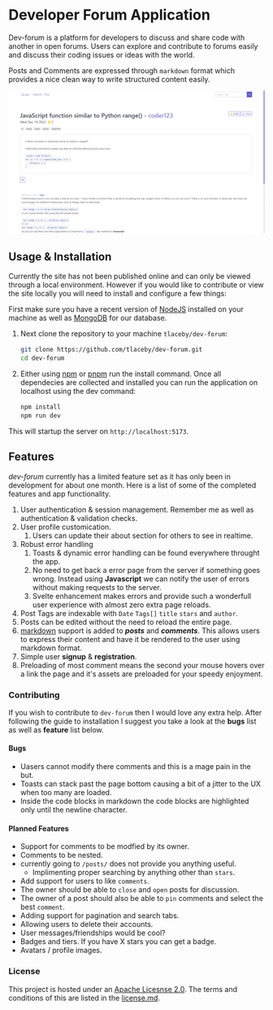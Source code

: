# Developer Forum Application

<!-- [![.github/workflows/ci.yaml](https://github.com/pages-themes/minimal/actions/workflows/ci.yaml/badge.svg)](https://github.com/pages-themes/minimal/actions/workflows/ci.yaml) [![Gem Version](https://badge.fury.io/rb/jekyll-theme-minimal.svg)](https://badge.fury.io/rb/jekyll-theme-minimal) -->

Dev-forum is a platform for developers to discuss and share code with another in open forums. Users can explore and contribute to forums easily and discuss their coding issues or ideas with the world.

Posts and Comments are expressed through `markdown` format which provides a nice clean way to write structured content easily.

![Screenshot of App Page](./screenshot.png)

## Usage & Installation

Currently the site has not been published online and can only be viewed through a local environment. However if you would like to contribute or view the site locally you will need to install and configure a few things:

First make sure you have a recent version of [NodeJS](https://nodejs.org/en/) installed on your machine as well as [MongoDB](https://www.mongodb.com/docs/manual/installation/) for our database.

1. Next clone the repository to your machine `tlaceby/dev-forum`:

   ```bash
   git clone https://github.com/tlaceby/dev-forum.git
   cd dev-forum
   ```

2. Either using [npm](https://nodejs.org/en/) or [pnpm](https://pnpm.io/) run the install command. Once all dependecies are collected and installed you can run the application on localhost using the dev command:

   ```bash
   npm install
   npm run dev
   ```

This will startup the server on `http://localhost:5173`.

## Features

_dev-forum_ currently has a limited feature set as it has only been in development for about one month. Here is a list of some of the completed features and app functionality.

1. User authentication & session management. Remember me as well as authentication & validation checks.
2. User profile customication.
   1. Users can update their about section for others to see in realtime.
3. Robust error handling
   1. Toasts & dynamic error handling can be found everywhere throught the app.
   2. No need to get back a error page from the server if something goes wrong. Instead using **Javascript** we can notify the user of errors without making requests to the server.
   3. Svelte enhancement makes errors and provide such a wonderfull user experience with almost zero extra page reloads.
4. Post Tags are indexable with `Date` `Tags[]` `title` `stars` and `author`.
5. Posts can be edited without the need to reload the entire page.
6. [markdown](https://www.markdownguide.org/) support is added to **_posts_** and **_comments_**. This allows users to express their content and have it be rendered to the user using markdown format.
7. Simple user **signup** & **registration**.
8. Preloading of most comment means the second your mouse hovers over a link the page and it's assets are preloaded for your speedy enjoyment.

### Contributing

If you wish to contribute to `dev-forum` then I would love any extra help. After following the guide to installation I suggest you take a look at the **bugs** list as well as **feature** list below.

#### Bugs

- Uasers cannot modify there comments and this is a mage pain in the but.
- Toasts can stack past the page bottom causing a bit of a jitter to the UX when too many are loaded.
- Inside the code blocks in markdown the code blocks are highlighted only until the newline character.

#### Planned Features

- Support for comments to be modfied by its owner.
- Comments to be nested.
- currently going to `/posts/` does not provide you anything useful.
  - Implimenting proper searching by anything other than `stars`.
- Add support for users to like `comments`.
- The owner should be able to `close` and `open` posts for discussion.
- The owner of a post should also be able to `pin` comments and select the best `comment`.
- Adding support for pagination and search tabs.
- Allowing users to delete their accounts.
- User messages/friendships would be cool?
- Badges and tiers. If you have X stars you can get a badge.
- Avatars / profile images.

### License

This project is hosted under an [Apache Licesnse 2.0](https://www.apache.org/licenses/LICENSE-2.0.html). The terms and conditions of this are listed in the [license.md](./license.md).
